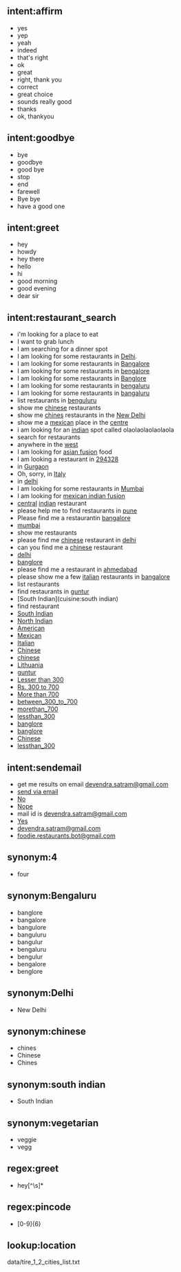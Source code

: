 ## intent:affirm
- yes
- yep
- yeah
- indeed
- that's right
- ok
- great
- right, thank you
- correct
- great choice
- sounds really good
- thanks
- ok, thankyou

## intent:goodbye
- bye
- goodbye
- good bye
- stop
- end
- farewell
- Bye bye
- have a good one

## intent:greet
- hey
- howdy
- hey there
- hello
- hi
- good morning
- good evening
- dear sir

## intent:restaurant_search
- i'm looking for a place to eat
- I want to grab lunch
- I am searching for a dinner spot
- I am looking for some restaurants in [Delhi](location).
- I am looking for some restaurants in [Bangalore](location)
- I am looking for some restaurants in [bengalore](location)
- I am looking for some restaurants in [Banglore](location)
- I am looking for some restaurants in [bengaluru](location)
- I am looking for some restaurants in [bangaluru](location)
- list restaurants in [benguluru](location)
- show me [chinese](cuisine) restaurants
- show me [chines](cuisine:chinese) restaurants in the [New Delhi](location:Delhi)
- show me a [mexican](cuisine) place in the [centre](location)
- i am looking for an [indian](cuisine) spot called olaolaolaolaolaola
- search for restaurants
- anywhere in the [west](location)
- I am looking for [asian fusion](cuisine) food
- I am looking a restaurant in [294328](location)
- in [Gurgaon](location)
- Oh, sorry, in [Italy](location)
- in [delhi](location)
- I am looking for some restaurants in [Mumbai](location)
- I am looking for [mexican indian fusion](cuisine)
- [central](location) [indian](cuisine) restaurant
- please help me to find restaurants in [pune](location)
- Please find me a restaurantin [bangalore](location)
- [mumbai](location)
- show me restaurants
- please find me [chinese](cuisine) restaurant in [delhi](location)
- can you find me a [chinese](cuisine) restaurant
- [delhi](location)
- [banglore](location)
- please find me a restaurant in [ahmedabad](location)
- please show me a few [italian](cuisine) restaurants in [bangalore](location)
- list restaurants
- find restaurants in [guntur](location)
- [South Indian](cuisine:south indian)
- find restaurant
- [South Indian](cuisine)
- [North Indian](cuisine)
- [American](cuisine)
- [Mexican](cuisine)
- [Italian](cuisine)
- [Chinese](cuisine:chinese)
- [chinese](cuisine)
- [Lithuania](location)
- [guntur](location)
- [Lesser than 300](price_range:lessthan_300)
- [Rs. 300 to 700](price_range:between_300_to_700)
- [More than 700](price_range:morethan_700)
- [between_300_to_700](price_range)
- [morethan_700](price_range)
- [lessthan_300](price_range)
- [banglore](location:Bengaluru)
- [banglore](location:Bengaluru)
- [Chinese](cuisine:chinese)
- [lessthan_300](price_range)

## intent:sendemail
- get me results on email [devendra.satram@gmail.com](to_email_id)
- [send via email](is_email_requested:Yes)
- [No](is_email_requested)
- [Nope](is_email_requested:No)
- mail id is [devendra.satram@gmail.com](to_email_id)
- [Yes](is_email_requested)
- [devendra.satram@gmail.com](to_email_id)
- [foodie.restaurants.bot@gmail.com](to_email_id)

## synonym:4
- four

## synonym:Bengaluru
- banglore
- bangalore
- bangulore
- banguluru
- bangulur
- bengaluru
- bengulur
- bengalore
- benglore

## synonym:Delhi
- New Delhi

## synonym:chinese
- chines
- Chinese
- Chines

## synonym:south indian
- South Indian

## synonym:vegetarian
- veggie
- vegg

## regex:greet
- hey[^\s]*

## regex:pincode
- [0-9]{6}

## lookup:location
data/tire_1_2_cities_list.txt